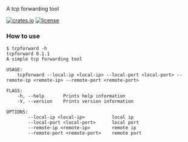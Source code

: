 A tcp forwarding tool

[![crates.io](https://img.shields.io/crates/v/tcpforward?style=flat-square&logo=rust)](https://crates.io/crates/tcpforward)
[![license](https://img.shields.io/badge/license-GPL--3.0-blue?style=flat-square)](https://raw.githubusercontent.com/yuchunzhou/tcpforward/main/LICENSE)

### How to use
```shell
$ tcpforward -h
tcpforward 0.1.1
A simple tcp forwarding tool

USAGE:
    tcpforward --local-ip <local-ip> --local-port <local-port> --remote-ip <remote-ip> --remote-port <remote-port>

FLAGS:
    -h, --help       Prints help information
    -V, --version    Prints version information

OPTIONS:
        --local-ip <local-ip>          local ip
        --local-port <local-port>      local port
        --remote-ip <remote-ip>        remote ip
        --remote-port <remote-port>    remote port
```

